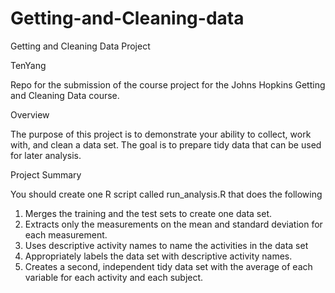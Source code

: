 # Getting-and-Cleaning-data

Getting and Cleaning Data Project

TenYang

Repo for the submission of the course project for the Johns Hopkins Getting and Cleaning Data course.

Overview

The purpose of this project is to demonstrate your ability to collect, work with, and clean a data set. The goal is to prepare tidy data that can be used for later analysis.

Project Summary

You should create one R script called run_analysis.R that does the following
1. Merges the training and the test sets to create one data set. 
2. Extracts only the measurements on the mean and standard deviation for each measurement. 
3. Uses descriptive activity names to name the activities in the data set 
4. Appropriately labels the data set with descriptive activity names.
5. Creates a second, independent tidy data set with the average of each variable for each activity and each subject.


